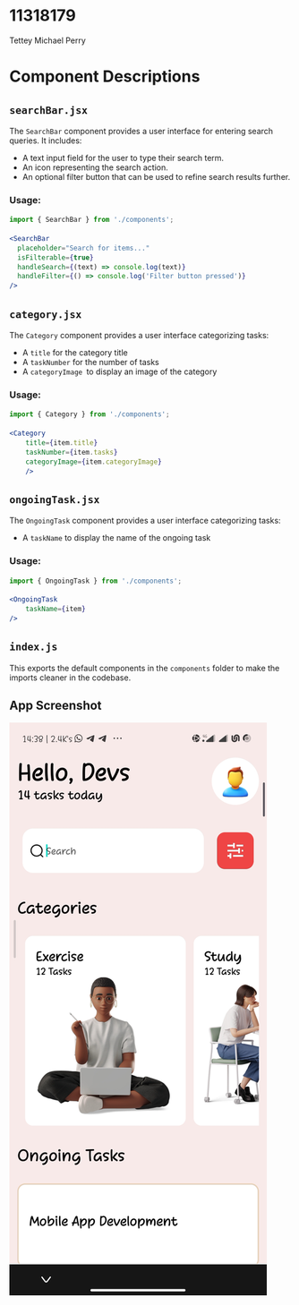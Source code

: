 # 11318179
Tettey Michael Perry



# Component Descriptions

## `searchBar.jsx`

The `SearchBar` component provides a user interface for entering search queries. It includes:
- A text input field for the user to type their search term.
- An icon representing the search action.
- An optional filter button that can be used to refine search results further.

### Usage:
```jsx
import { SearchBar } from './components';

<SearchBar
  placeholder="Search for items..."
  isFilterable={true}
  handleSearch={(text) => console.log(text)}
  handleFilter={() => console.log('Filter button pressed')}
/>
```

## `category.jsx`

The `Category` component provides a user interface categorizing tasks:
- A `title` for the category title
- A  `taskNumber` for the number of tasks
- A `categoryImage `to display an image of the category
### Usage:
```jsx
import { Category } from './components';

<Category
    title={item.title}
    taskNumber={item.tasks}
    categoryImage={item.categoryImage}
    />
```

## `ongoingTask.jsx`

The `OngoingTask` component provides a user interface categorizing tasks:
- A `taskName` to display the name of the ongoing task


### Usage:
```jsx
import { OngoingTask } from './components';

<OngoingTask 
    taskName={item} 
/>

```


## `index.js`
This exports the default components in the `components` folder to make the imports cleaner in the codebase.

## App Screenshot
<img src="./assets/images/Screenshot_2024-05-30-15-25-14-725_com.miui.videoplayer.jpg">
